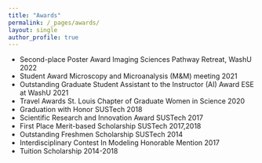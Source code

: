 ```yaml
---
title: "Awards"
permalink: /_pages/awards/
layout: single
author_profile: true
---
```


- Second-place Poster Award Imaging Sciences Pathway Retreat, WashU 2022
- Student Award Microscopy and Microanalysis (M&M) meeting 2021
- Outstanding Graduate Student Assistant to the Instructor (AI) Award ESE at WashU 2021
- Travel Awards St. Louis Chapter of Graduate Women in Science 2020
- Graduation with Honor SUSTech 2018
- Scientific Research and Innovation Award SUSTech 2017
- First Place Merit-based Scholarship SUSTech 2017,2018
- Outstanding Freshmen Scholarship SUSTech 2014
- Interdisciplinary Contest In Modeling Honorable Mention 2017
- Tuition Scholarship 2014-2018
